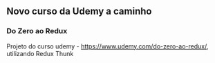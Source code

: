 
## Novo curso da Udemy a caminho

### Do Zero ao Redux

Projeto do curso udemy - https://www.udemy.com/do-zero-ao-redux/, utilizando Redux Thunk
